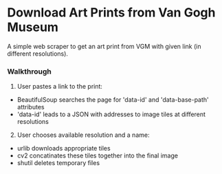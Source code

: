 # Download Art Prints from Van Gogh Museum
A simple web scraper to get an art print from VGM with given link (in different resolutions).

### Walkthrough
1. User pastes a link to the print:
  * BeautifulSoup searches the page for 'data-id' and 'data-base-path' attributes
  * 'data-id' leads to a JSON with addresses to image tiles at different resolutions

2. User chooses available resolution and a name:
  * urlib downloads appropriate tiles
  * cv2 concatinates these tiles together into the final image
  * shutil deletes temporary files
